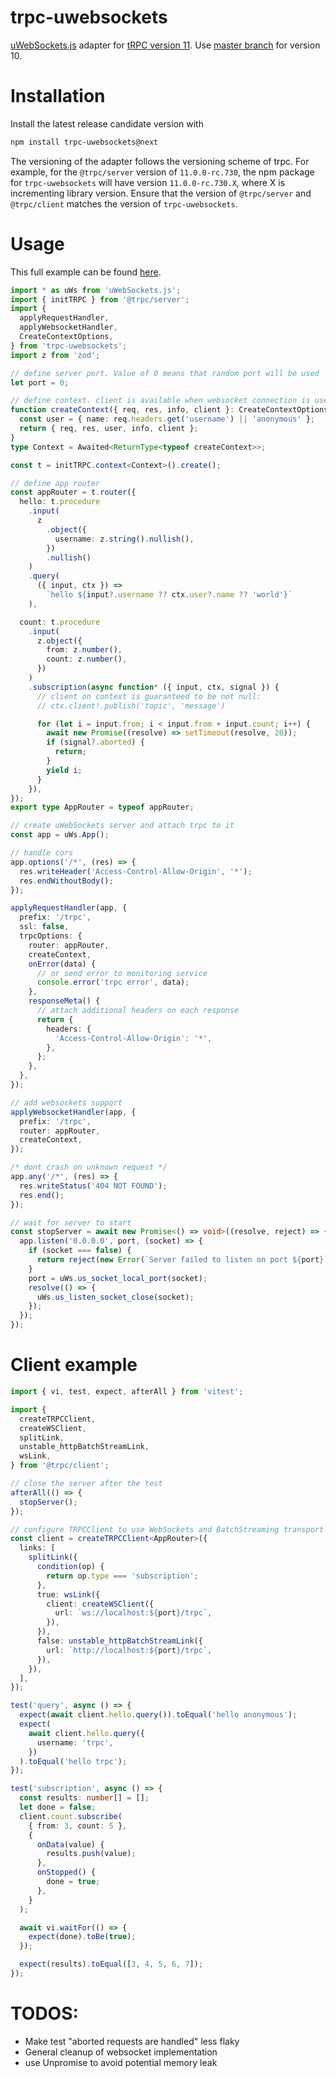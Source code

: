 # trpc-uwebsockets

[uWebSockets.js](https://github.com/uNetworking/uWebSockets.js) adapter for [tRPC version 11](https://trpc.io/). Use [master branch](https://github.com/romanzy313/trpc-uwebsockets/tree/master) for version 10.

# Installation

Install the latest release candidate version with

```bash
npm install trpc-uwebsockets@next
```

The versioning of the adapter follows the versioning scheme of trpc. For example, for the `@trpc/server` version of `11.0.0-rc.730`, the npm package for `trpc-uwebsockets` will have version `11.0.0-rc.730.X`, where X is incrementing library version. Ensure that the version of `@trpc/server` and `@trpc/client` matches the version of `trpc-uwebsockets`.

# Usage

This full example can be found [here](/src/readme.spec.ts).

```ts
import * as uWs from 'uWebSockets.js';
import { initTRPC } from '@trpc/server';
import {
  applyRequestHandler,
  applyWebsocketHandler,
  CreateContextOptions,
} from 'trpc-uwebsockets';
import z from 'zod';

// define server port. Value of 0 means that random port will be used
let port = 0;

// define context. client is available when websocket connection is used
function createContext({ req, res, info, client }: CreateContextOptions) {
  const user = { name: req.headers.get('username') || 'anonymous' };
  return { req, res, user, info, client };
}
type Context = Awaited<ReturnType<typeof createContext>>;

const t = initTRPC.context<Context>().create();

// define app router
const appRouter = t.router({
  hello: t.procedure
    .input(
      z
        .object({
          username: z.string().nullish(),
        })
        .nullish()
    )
    .query(
      ({ input, ctx }) =>
        `hello ${input?.username ?? ctx.user?.name ?? 'world'}`
    ),

  count: t.procedure
    .input(
      z.object({
        from: z.number(),
        count: z.number(),
      })
    )
    .subscription(async function* ({ input, ctx, signal }) {
      // client on context is guaranteed to be not null:
      // ctx.client!.publish('topic', 'message')

      for (let i = input.from; i < input.from + input.count; i++) {
        await new Promise((resolve) => setTimeout(resolve, 20));
        if (signal?.aborted) {
          return;
        }
        yield i;
      }
    }),
});
export type AppRouter = typeof appRouter;

// create uWebSockets server and attach trpc to it
const app = uWs.App();

// handle cors
app.options('/*', (res) => {
  res.writeHeader('Access-Control-Allow-Origin', '*');
  res.endWithoutBody();
});

applyRequestHandler(app, {
  prefix: '/trpc',
  ssl: false,
  trpcOptions: {
    router: appRouter,
    createContext,
    onError(data) {
      // or send error to monitoring service
      console.error('trpc error', data);
    },
    responseMeta() {
      // attach additional headers on each response
      return {
        headers: {
          'Access-Control-Allow-Origin': '*',
        },
      };
    },
  },
});

// add websockets support
applyWebsocketHandler(app, {
  prefix: '/trpc',
  router: appRouter,
  createContext,
});

/* dont crash on unknown request */
app.any('/*', (res) => {
  res.writeStatus('404 NOT FOUND');
  res.end();
});

// wait for server to start
const stopServer = await new Promise<() => void>((resolve, reject) => {
  app.listen('0.0.0.0', port, (socket) => {
    if (socket === false) {
      return reject(new Error(`Server failed to listen on port ${port}`));
    }
    port = uWs.us_socket_local_port(socket);
    resolve(() => {
      uWs.us_listen_socket_close(socket);
    });
  });
});
```

# Client example

```ts
import { vi, test, expect, afterAll } from 'vitest';

import {
  createTRPCClient,
  createWSClient,
  splitLink,
  unstable_httpBatchStreamLink,
  wsLink,
} from '@trpc/client';

// close the server after the test
afterAll(() => {
  stopServer();
});

// configure TRPCClient to use WebSockets and BatchStreaming transport
const client = createTRPCClient<AppRouter>({
  links: [
    splitLink({
      condition(op) {
        return op.type === 'subscription';
      },
      true: wsLink({
        client: createWSClient({
          url: `ws://localhost:${port}/trpc`,
        }),
      }),
      false: unstable_httpBatchStreamLink({
        url: `http://localhost:${port}/trpc`,
      }),
    }),
  ],
});

test('query', async () => {
  expect(await client.hello.query()).toEqual('hello anonymous');
  expect(
    await client.hello.query({
      username: 'trpc',
    })
  ).toEqual('hello trpc');
});

test('subscription', async () => {
  const results: number[] = [];
  let done = false;
  client.count.subscribe(
    { from: 3, count: 5 },
    {
      onData(value) {
        results.push(value);
      },
      onStopped() {
        done = true;
      },
    }
  );

  await vi.waitFor(() => {
    expect(done).toBe(true);
  });

  expect(results).toEqual([3, 4, 5, 6, 7]);
});
```

# TODOS:
 - Make test "aborted requests are handled" less flaky
 - General cleanup of websocket implementation
 - use Unpromise to avoid potential memory leak
